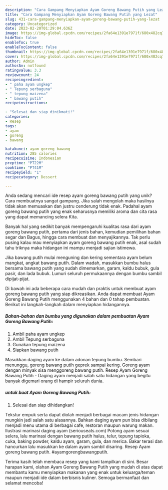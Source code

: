 ```yaml
---
description: "Cara Gampang Menyiapkan Ayam Goreng Bawang Putih yang Lezat"
title: "Cara Gampang Menyiapkan Ayam Goreng Bawang Putih yang Lezat"
slug: 431-cara-gampang-menyiapkan-ayam-goreng-bawang-putih-yang-lezat
category: Uncategorized
date: 2023-02-20T01:29:04.636Z
image: https://img-global.cpcdn.com/recipes/2fa64e1391e7971f/680x482cq70/ayam-goreng-bawang-putih-foto-resep-utama.jpg
hideToc: false
enableToc: true
enableTocContent: false
thumbnail: https://img-global.cpcdn.com/recipes/2fa64e1391e7971f/680x482cq70/ayam-goreng-bawang-putih-foto-resep-utama.jpg
cover: https://img-global.cpcdn.com/recipes/2fa64e1391e7971f/680x482cq70/ayam-goreng-bawang-putih-foto-resep-utama.jpg
author: Admin
authorAv: notfound
ratingvalue: 3.3
reviewcount: 24
recipeingredient:
- " paha ayam ungkep"
- " Tepung serbaguna"
- " tepung maizena"
- " bawang putih"
recipeinstructions:

- "Selesai dan siap dinikmati!"
categories:
- Resep
tags:
- ayam
- goreng
- bawang

katakunci: ayam goreng bawang 
nutrition: 285 calories
recipecuisine: Indonesian
preptime: "PT22M"
cooktime: "PT41M"
recipeyield: "1"
recipecategory: Dessert

---
```





Anda sedang mencari ide resep ayam goreng bawang putih yang unik? Cara membuatnya sangat gampang. Jika salah mengolah maka hasilnya tidak akan memuaskan dan justru cenderung tidak enak. Padahal ayam goreng bawang putih yang enak seharusnya memiliki aroma dan cita rasa yang dapat memancing selera Kita.





Banyak hal yang sedikit banyak mempengaruhi kualitas rasa dari ayam goreng bawang putih, pertama dari jenis bahan, kemudian pemilihan bahan segar dan Bagus, hingga cara membuat dan menyajikannya. Tak perlu pusing kalau mau menyiapkan ayam goreng bawang putih enak,      asal sudah tahu triknya maka hidangan ini mampu menjadi sajian istimewa.














Jika bawang putih mulai menguning dan kering sementara ayam belum mangkat, angkat bawang putih. Dalam wadah, masukkan bumbu halus bersama bawang putih yang sudah dimemarkan, garam, kaldu bubuk, gula pasir, dan lada bubuk. Lumuri seluruh permukaannya dengan bumbu sambil dipijat-pijat.






Di bawah ini ada beberapa cara mudah dan praktis untuk membuat ayam goreng bawang putih yang siap dikreasikan. Anda dapat membuat Ayam Goreng Bawang Putih menggunakan 4 bahan dan 0 tahap pembuatan. Berikut ini langkah-langkah dalam menyiapkan hidangannya.

<!--inarticleads1-->

##### Bahan-bahan dan bumbu yang digunakan dalam pembuatan Ayam Goreng Bawang Putih:

1. Ambil  paha ayam ungkep
1. Ambil  Tepung serbaguna
1. Gunakan  tepung maizena
1. Siapkan  bawang putih


Masukkan daging ayam ke dalam adonan tepung bumbu. Sembari menunggu, goreng bawang putih geprek sampai kering. Goreng ayam dengan minyak sisa menggoreng bawang putih. Resep Ayam Goreng Bawang Putih - Daging ayam menjadi salah satu hidangan yang begitu banyak digemari orang di hampir seluruh dunia. 

<!--inarticleads2-->

#####  untuk buat Ayam Goreng Bawang Putih:


1. Selesai dan siap dihidangkan!

Tekstur empuk serta dapat diolah menjadi berbagai macam jenis hidangan mungkin jadi salah satu alasannya. Bahkan daging ayam pun bisa dibilang menjadi menu utama di berbagai cafe, restoran maupun warung makan. Ilustrasi marinasi daging ayam (seriouseats.com) Potong ayam sesuai selera, lalu marinasi dengan bawang putih halus, telur, tepung tapioka, cuka, baking powder, kaldu ayam, garam, gula, dan merica. Bakar terasi dan hancurkan lalu masukkan ke dalam ayam sambil disaring. Resep Ayam goreng bawang putih. #ayamgorengbawangputih. 

Terima kasih telah membaca resep yang kami tampilkan di sini. Besar harapan kami, olahan Ayam Goreng Bawang Putih yang mudah di atas dapat membantu kamu menyiapkan makanan yang enak untuk keluarga/teman maupun menjadi ide dalam berbisnis kuliner. Semoga bermanfaat dan selamat mencoba!
